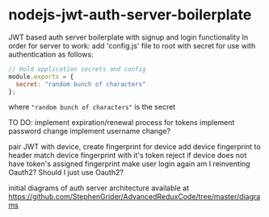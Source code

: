 # nodejs-jwt-auth-server-boilerplate

JWT based auth server boilerplate with signup and login functionality
In order for server to work:
add 'config.js' file to root with secret for use with authentication as follows:

```js
// Hold application secrets and config
module.exports = {
  secret: "random bunch of characters"
};
```

where `"random bunch of characters"` is the secret

TO DO:
implement expiration/renewal process for tokens
implement password change
implement username change?

pair JWT with device, create fingerprint for device
add device fingerprint to header
match device fingerprint with it's token
reject if device does not have token's assigned fingerprint
make user login again
am I reinventing Oauth2?
Should I just use Oauth2?

initial diagrams of auth server architecture available at
https://github.com/StephenGrider/AdvancedReduxCode/tree/master/diagrams
